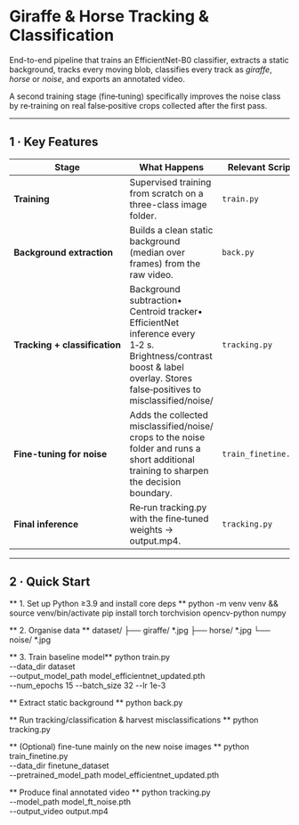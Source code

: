 # Giraffe & Horse Tracking & Classification  
End-to-end pipeline that trains an EfficientNet-B0 classifier, extracts a static background, tracks every moving blob, classifies every track as *giraffe*, *horse* or *noise*, and exports an annotated video.

A second training stage (fine‑tuning) specifically improves the noise class by re‑training on real false‑positive crops collected after the first pass.

---

## 1 · Key Features
| Stage | What Happens | Relevant Script |
|-------|--------------|-----------------|
| **Training** | Supervised training from scratch on a three-class image folder. | `train.py` |
| **Background extraction** | Builds a clean static background (median over frames) from the raw video. | `back.py` |
| **Tracking + classification** | Background subtraction• Centroid tracker• EfficientNet inference every 1‑2 s. Brightness/contrast boost & label overlay. Stores false‑positives to misclassified/noise/ | `tracking.py`  |
| **Fine-tuning for noise** | Adds the collected misclassified/noise/ crops to the noise folder and runs a short additional training to sharpen the decision boundary. | `train_finetine.py`  |
| **Final inference** | Re‑run tracking.py with the fine‑tuned weights → output.mp4. | `tracking.py` |

---

## 2 · Quick Start

** 1. Set up Python ≥3.9 and install core deps ** 
python -m venv venv && source venv/bin/activate
pip install torch torchvision opencv-python numpy

** 2.  Organise data ** 
dataset/
├── giraffe/   *.jpg
├── horse/     *.jpg
└── noise/     *.jpg

** 3.  Train baseline model** 
python train.py \
    --data_dir dataset \
    --output_model_path model_efficientnet_updated.pth \
    --num_epochs 15 --batch_size 32 --lr 1e-3
    
**  Extract static background ** 
python back.py

** Run tracking/classification & harvest misclassifications ** 
python tracking.py
    
** (Optional) fine-tune  mainly on the new noise images ** 
python train_finetine.py \
    --data_dir finetune_dataset \
    --pretrained_model_path model_efficientnet_updated.pth

** Produce final annotated video ** 
python tracking.py \
    --model_path model_ft_noise.pth \
    --output_video output.mp4


